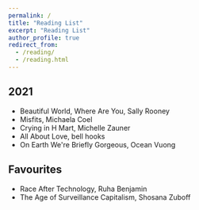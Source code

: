 ```yaml
---
permalink: /
title: "Reading List"
excerpt: "Reading List"
author_profile: true
redirect_from: 
  - /reading/
  - /reading.html
---
```


2021
------
* Beautiful World, Where Are You, Sally Rooney
* Misfits, Michaela Coel
* Crying in H Mart, Michelle Zauner
* All About Love, bell hooks
* On Earth We're Briefly Gorgeous, Ocean Vuong

Favourites
------
* Race After Technology, Ruha Benjamin
* The Age of Surveillance Capitalism, Shosana Zuboff
